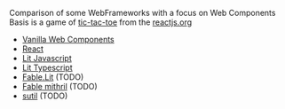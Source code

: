Comparison of some WebFrameworks with a focus on Web Components
Basis is a game of [tic-tac-toe](https://reactjs.org/tutorial/tutorial.html) from the [reactjs.org](reactjs.org)

* [Vanilla Web Components](WebComp)
* [React](React)
* [Lit Javascript](Lit-JS)
* [Lit Typescript](Lit-TS)
* [Fable.Lit](https://fable.io/Fable.Lit/) (TODO)
* [Fable mithril](https://github.com/fable-meiosis/fable-mithril) (TODO)
* [sutil](https://sutil.dev/) (TODO)